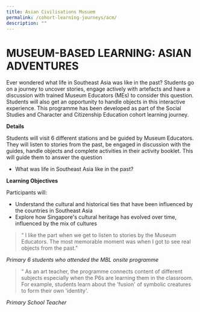 ```yaml
---
title: Asian Civilisations Musuem
permalink: /cohort-learning-journeys/acm/
description: ""
---
```

# MUSEUM-BASED LEARNING: ASIAN ADVENTURES
Ever wondered what life in Southeast Asia was like in the past? Students go on a journey to uncover stories, engage actively with artefacts and have a discussion with trained Museum Educators (MEs) to consider this question. Students will also get an opportunity to handle objects in this interactive experience. This programme has been developed as part of the Social Studies and Character and Citizenship Education cohort learning journey.

**Details**

Students will visit 6 different stations and be guided by Museum Educators. They will listen to stories from the past, be engaged in discussion with the guides, handle objects and complete activities in their activity booklet. This will guide them to answer the question
- What was life in Southeast Asia like in the past?

**Learning Objectives**

Participants will:
* Understand the cultural and historical ties that have been influenced by the countries in Southeast Asia
* Explore how Singapore's cultural heritage has evolved over time, influenced by the mix of cultures

> “ I like the part when we get to listen to stories by the Museum Educators. The most memorable moment was when I got to see real objects from the past."

*Primary 6 students who attended the MBL onsite programme*

> “ As an art teacher, the programme connects content of different subjects especially when the P6s are learning them in the classroom. For example, students learn about the 'fusion' of symbolic creatures to form their own 'identity'.

*Primary School Teacher*